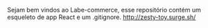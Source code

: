 Sejam bem vindos ao Labe-commerce, esse repositório contém um esqueleto de app React e um .gitignore.
http://zesty-toy.surge.sh/
